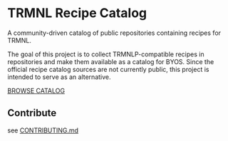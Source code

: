# TRMNL Recipe Catalog
A community-driven catalog of public repositories containing recipes for TRMNL.

The goal of this project is to collect TRMNLP-compatible recipes in repositories and make them available as a catalog for BYOS. Since the official recipe catalog sources are not currently public, this project is intended to serve as an alternative.

[BROWSE CATALOG](https://bnussbau.github.io/trmnl-recipe-catalog/)

## Contribute
see [CONTRIBUTING.md](CONTRIBUTING.md)
